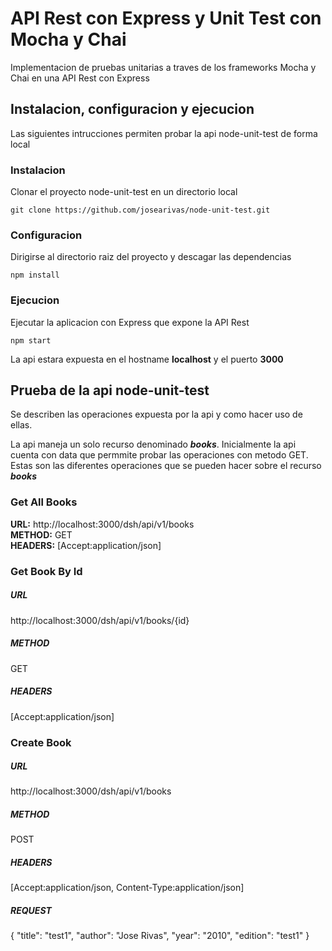 # API Rest con Express y Unit Test con Mocha y Chai
Implementacion de pruebas unitarias a traves de los frameworks Mocha y Chai en una API Rest con Express

## Instalacion, configuracion y ejecucion
Las siguientes intrucciones permiten probar la api node-unit-test de forma local

### Instalacion
Clonar el proyecto node-unit-test en un directorio local
```
git clone https://github.com/josearivas/node-unit-test.git
```

### Configuracion
Dirigirse al directorio raiz del proyecto y descagar las dependencias
```
npm install
```

### Ejecucion
Ejecutar la aplicacion con Express que expone la API Rest
```
npm start
```

La api estara expuesta en el hostname **localhost** y el puerto **3000**

## Prueba de la api node-unit-test
Se describen las operaciones expuesta por la api y como hacer uso de ellas.

La api maneja un solo recurso denominado ***books***. Inicialmente la api cuenta con data que permmite probar las operaciones con metodo GET. Estas son las diferentes operaciones que se pueden hacer sobre el recurso ***books***

### Get All Books
**URL:** http://localhost:3000/dsh/api/v1/books  
**METHOD:** GET  
**HEADERS:** [Accept:application/json]  

### Get Book By Id
##### URL
http://localhost:3000/dsh/api/v1/books/{id}
##### METHOD
GET
##### HEADERS
[Accept:application/json]

### Create Book
##### URL
http://localhost:3000/dsh/api/v1/books
##### METHOD
POST
##### HEADERS
[Accept:application/json, Content-Type:application/json]
##### REQUEST
{ "title": "test1", "author": "Jose Rivas", "year": "2010", "edition": "test1" }